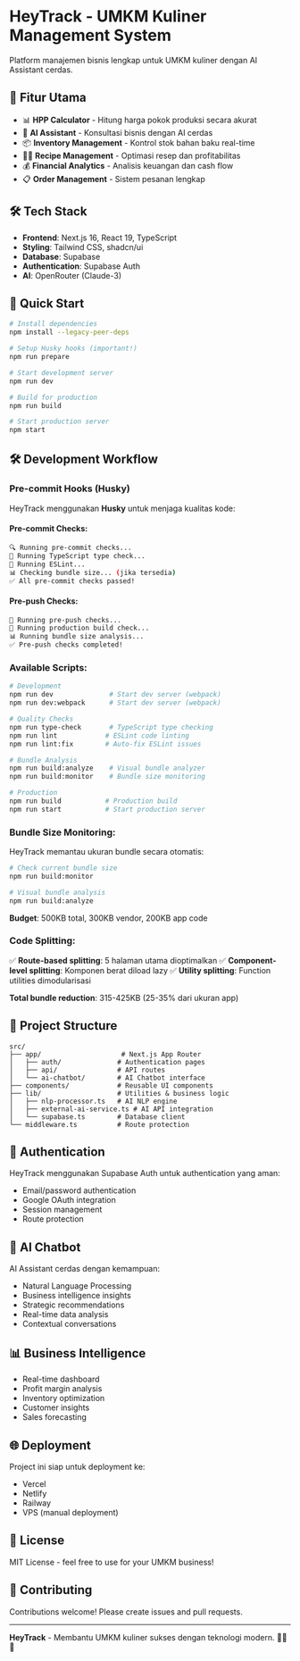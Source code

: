 # HeyTrack - UMKM Kuliner Management System

Platform manajemen bisnis lengkap untuk UMKM kuliner dengan AI Assistant cerdas.

## 🚀 Fitur Utama

- 📊 **HPP Calculator** - Hitung harga pokok produksi secara akurat
- 🤖 **AI Assistant** - Konsultasi bisnis dengan AI cerdas
- 📦 **Inventory Management** - Kontrol stok bahan baku real-time
- 👨‍🍳 **Recipe Management** - Optimasi resep dan profitabilitas
- 💰 **Financial Analytics** - Analisis keuangan dan cash flow
- 📋 **Order Management** - Sistem pesanan lengkap

## 🛠️ Tech Stack

- **Frontend**: Next.js 16, React 19, TypeScript
- **Styling**: Tailwind CSS, shadcn/ui
- **Database**: Supabase
- **Authentication**: Supabase Auth
- **AI**: OpenRouter (Claude-3)

## 🚀 Quick Start

```bash
# Install dependencies
npm install --legacy-peer-deps

# Setup Husky hooks (important!)
npm run prepare

# Start development server
npm run dev

# Build for production
npm run build

# Start production server
npm start
```

## 🛠️ Development Workflow

### Pre-commit Hooks (Husky)

HeyTrack menggunakan **Husky** untuk menjaga kualitas kode:

#### Pre-commit Checks:
```bash
🔍 Running pre-commit checks...
📝 Running TypeScript type check...
🧹 Running ESLint...
📊 Checking bundle size... (jika tersedia)
✅ All pre-commit checks passed!
```

#### Pre-push Checks:
```bash
🚀 Running pre-push checks...
🔨 Running production build check...
📊 Running bundle size analysis...
✅ Pre-push checks completed!
```

### Available Scripts:

```bash
# Development
npm run dev              # Start dev server (webpack)
npm run dev:webpack      # Start dev server (webpack)

# Quality Checks
npm run type-check       # TypeScript type checking
npm run lint            # ESLint code linting
npm run lint:fix        # Auto-fix ESLint issues

# Bundle Analysis
npm run build:analyze    # Visual bundle analyzer
npm run build:monitor    # Bundle size monitoring

# Production
npm run build           # Production build
npm run start           # Start production server
```

### Bundle Size Monitoring:

HeyTrack memantau ukuran bundle secara otomatis:

```bash
# Check current bundle size
npm run build:monitor

# Visual bundle analysis
npm run build:analyze
```

**Budget**: 500KB total, 300KB vendor, 200KB app code

### Code Splitting:

✅ **Route-based splitting**: 5 halaman utama dioptimalkan
✅ **Component-level splitting**: Komponen berat diload lazy
✅ **Utility splitting**: Function utilities dimodularisasi

**Total bundle reduction**: 315-425KB (25-35% dari ukuran app)

## 📁 Project Structure

```
src/
├── app/                    # Next.js App Router
│   ├── auth/              # Authentication pages
│   ├── api/               # API routes
│   └── ai-chatbot/        # AI Chatbot interface
├── components/            # Reusable UI components
├── lib/                   # Utilities & business logic
│   ├── nlp-processor.ts   # AI NLP engine
│   ├── external-ai-service.ts # AI API integration
│   └── supabase.ts        # Database client
└── middleware.ts          # Route protection
```

## 🔐 Authentication

HeyTrack menggunakan Supabase Auth untuk authentication yang aman:
- Email/password authentication
- Google OAuth integration
- Session management
- Route protection

## 🤖 AI Chatbot

AI Assistant cerdas dengan kemampuan:
- Natural Language Processing
- Business intelligence insights
- Strategic recommendations
- Real-time data analysis
- Contextual conversations

## 📊 Business Intelligence

- Real-time dashboard
- Profit margin analysis
- Inventory optimization
- Customer insights
- Sales forecasting

## 🌐 Deployment

Project ini siap untuk deployment ke:
- Vercel
- Netlify
- Railway
- VPS (manual deployment)

## 📝 License

MIT License - feel free to use for your UMKM business!

## 🤝 Contributing

Contributions welcome! Please create issues and pull requests.

---

**HeyTrack** - Membantu UMKM kuliner sukses dengan teknologi modern. 🍜🍣🍛

